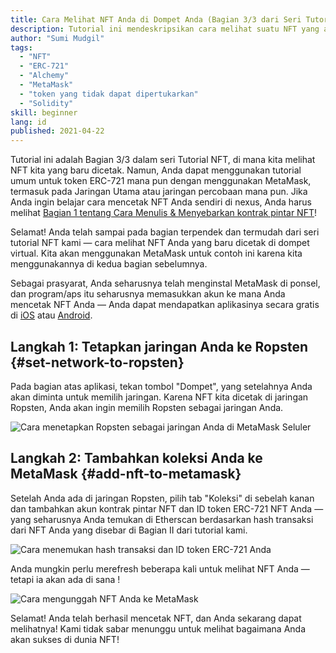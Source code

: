 ```yaml
---
title: Cara Melihat NFT Anda di Dompet Anda (Bagian 3/3 dari Seri Tutorial NFT)
description: Tutorial ini mendeskripsikan cara melihat suatu NFT yang ada di MetaMask!
author: "Sumi Mudgil"
tags:
  - "NFT"
  - "ERC-721"
  - "Alchemy"
  - "MetaMask"
  - "token yang tidak dapat dipertukarkan"
  - "Solidity"
skill: beginner
lang: id
published: 2021-04-22
---
```


Tutorial ini adalah Bagian 3/3 dalam seri Tutorial NFT, di mana kita melihat NFT kita yang baru dicetak. Namun, Anda dapat menggunakan tutorial umum untuk token ERC-721 mana pun dengan menggunakan MetaMask, termasuk pada Jaringan Utama atau jaringan percobaan mana pun. Jika Anda ingin belajar cara mencetak NFT Anda sendiri di nexus, Anda harus melihat [Bagian 1 tentang Cara Menulis & Menyebarkan kontrak pintar NFT](/developers/tutorials/how-to-write-and-deploy-an-nft)!

Selamat! Anda telah sampai pada bagian terpendek dan termudah dari seri tutorial NFT kami — cara melihat NFT Anda yang baru dicetak di dompet virtual. Kita akan menggunakan MetaMask untuk contoh ini karena kita menggunakannya di kedua bagian sebelumnya.

Sebagai prasyarat, Anda seharusnya telah menginstal MetaMask di ponsel, dan program/aps itu seharusnya memasukkan akun ke mana Anda mencetak NFT Anda — Anda dapat mendapatkan aplikasinya secara gratis di [iOS](https://apps.apple.com/us/app/metamask-blockchain-wallet/id1438144202) atau [Android](https://play.google.com/store/apps/details?id=io.metamask&hl=en_US&gl=US).

## Langkah 1: Tetapkan jaringan Anda ke Ropsten {#set-network-to-ropsten}

Pada bagian atas aplikasi, tekan tombol "Dompet", yang setelahnya Anda akan diminta untuk memilih jaringan. Karena NFT kita dicetak di jaringan Ropsten, Anda akan ingin memilih Ropsten sebagai jaringan Anda.

![Cara menetapkan Ropsten sebagai jaringan Anda di MetaMask Seluler](./ropstenMetamask.gif)

## Langkah 2: Tambahkan koleksi Anda ke MetaMask {#add-nft-to-metamask}

Setelah Anda ada di jaringan Ropsten, pilih tab "Koleksi" di sebelah kanan dan tambahkan akun kontrak pintar NFT dan ID token ERC-721 NFT Anda — yang seharusnya Anda temukan di Etherscan berdasarkan hash transaksi dari NFT Anda yang disebar di Bagian II dari tutorial kami.

![Cara menemukan hash transaksi dan ID token ERC-721 Anda](./findNFTEtherscan.png)

Anda mungkin perlu merefresh beberapa kali untuk melihat NFT Anda — tetapi ia akan ada di sana <Emoji text="😄" size={1} />!

![Cara mengunggah NFT Anda ke MetaMask](./findNFTMetamask.gif)

Selamat! Anda telah berhasil mencetak NFT, dan Anda sekarang dapat melihatnya! Kami tidak sabar menunggu untuk melihat bagaimana Anda akan sukses di dunia NFT!

